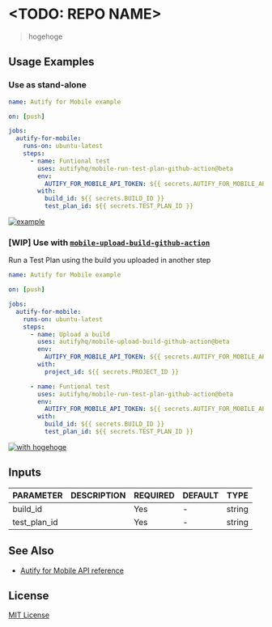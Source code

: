 # <TODO: REPO NAME>

> hogehoge

## Usage Examples

### Use as stand-alone

```yml
name: Autify for Mobile example

on: [push]

jobs:
  autify-for-mobile:
    runs-on: ubuntu-latest
    steps:
      - name: Funtional test
        uses: autifyhq/mobile-run-test-plan-github-action@beta
        env:
          AUTIFY_FOR_MOBILE_API_TOKEN: ${{ secrets.AUTIFY_FOR_MOBILE_API_TOKEN }}
        with:
          build_id: ${{ secrets.BUILD_ID }}
          test_plan_id: ${{ secrets.TEST_PLAN_ID }}
```

[![example](https://github.com/autifyhq/mobile-run-test-plan-github-action/actions/workflows/example.yml/badge.svg?branch=beta)](https://github.com/autifyhq/mobile-run-test-plan-github-action/actions/workflows/example.yml)

### [WIP] Use with [`mobile-upload-build-github-action`](https://todo.com)

Run a Test Plan using the build you uploaded in another step

```yaml
name: Autify for Mobile example

on: [push]

jobs:
  autify-for-mobile:
    runs-on: ubuntu-latest
    steps:
      - name: Upload a build
        uses: autifyhq/mobile-upload-build-github-action@beta
        env:
          AUTIFY_FOR_MOBILE_API_TOKEN: ${{ secrets.AUTIFY_FOR_MOBILE_API_TOKEN }}
        with:
          project_id: ${{ secrets.PROJECT_ID }}

      - name: Funtional test
        uses: autifyhq/mobile-run-test-plan-github-action@beta
        env:
          AUTIFY_FOR_MOBILE_API_TOKEN: ${{ secrets.AUTIFY_FOR_MOBILE_API_TOKEN }}
        with:
          build_id: ${{ secrets.BUILD_ID }}
          test_plan_id: ${{ secrets.TEST_PLAN_ID }}
```

[![with hogehoge](https://github.com/autifyhq/mobile-run-test-plan-github-action/actions/workflows/example.yml/badge.svg?branch=main)](https://github.com/autifyhq/mobile-run-test-plan-github-action/actions/workflows/example.yml)

## Inputs

| PARAMETER | DESCRIPTION | REQUIRED | DEFAULT | TYPE |
| --- | --- | --- | --- | --- |
| build_id | | Yes | - | string |
| test_plan_id | | Yes | - | string |

## See Also

- [Autify for Mobile API reference](https://mobile-app.autify.com/api/docs/index.html)

## License

[MIT License](LICENSE)
